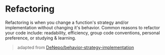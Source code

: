 # Refactoring

Refactoring is when you change a function's strategy and/or implementation without changing it's behavior. Common reasons to refactor your code include: readability, efficiency, group code conventions, personal preference, or studying & learning.

> adapted from [DeNepo/behavior-strategy-implementation](https://github.com/DeNepo/behavior-strategy-implementation/tree/main/2-write/1-function-design)
